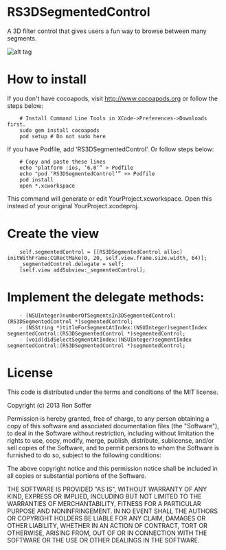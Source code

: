 RS3DSegmentedControl
====================

A 3D filter control that gives users a fun way to browse between many segments.

![alt tag](https://raw.github.com/rsoffer/RS3DSegmentedControl/master/sample.gif)

# How to install

If you don't have cocoapods, visit http://www.cocoapods.org or follow the steps below:

~~~
	# Install Command Line Tools in XCode->Preferences->Downloads first.
	sudo gem install cocoapods
	pod setup # Do not sudo here
~~~

If you have Podfile, add ‘RS3DSegmentedControl’. Or follow steps below:

~~~
	# Copy and paste these lines
	echo "platform :ios, ‘6.0’” > Podfile
	echo "pod ‘RS3DSegmentedControl’” >> Podfile
	pod install
	open *.xcworkspace
~~~
This command will generate or edit YourProject.xcworkspace. Open this instead of your original YourProject.xcodeproj.


# Create the view

~~~
	self.segmentedControl = [[RS3DSegmentedControl alloc] initWithFrame:CGRectMake(0, 20, self.view.frame.size.width, 64)];
	_segmentedControl.delegate = self;
	[self.view addSubview:_segmentedControl];
~~~



# Implement the delegate methods:
~~~
	- (NSUInteger)numberOfSegmentsIn3DSegmentedControl:(RS3DSegmentedControl *)segmentedControl;
	- (NSString *)titleForSegmentAtIndex:(NSUInteger)segmentIndex segmentedControl:(RS3DSegmentedControl *)segmentedControl;
	- (void)didSelectSegmentAtIndex:(NSUInteger)segmentIndex segmentedControl:(RS3DSegmentedControl *)segmentedControl;
~~~





# License

 This code is distributed under the terms and conditions of the MIT license.

 Copyright (c) 2013 Ron Soffer

 Permission is hereby granted, free of charge, to any person obtaining a copy
 of this software and associated documentation files (the "Software"), to deal
 in the Software without restriction, including without limitation the rights
 to use, copy, modify, merge, publish, distribute, sublicense, and/or sell
 copies of the Software, and to permit persons to whom the Software is
 furnished to do so, subject to the following conditions:

 The above copyright notice and this permission notice shall be included in
 all copies or substantial portions of the Software.

 THE SOFTWARE IS PROVIDED "AS IS", WITHOUT WARRANTY OF ANY KIND, EXPRESS OR
 IMPLIED, INCLUDING BUT NOT LIMITED TO THE WARRANTIES OF MERCHANTABILITY,
 FITNESS FOR A PARTICULAR PURPOSE AND NONINFRINGEMENT. IN NO EVENT SHALL THE
 AUTHORS OR COPYRIGHT HOLDERS BE LIABLE FOR ANY CLAIM, DAMAGES OR OTHER
 LIABILITY, WHETHER IN AN ACTION OF CONTRACT, TORT OR OTHERWISE, ARISING FROM,
 OUT OF OR IN CONNECTION WITH THE SOFTWARE OR THE USE OR OTHER DEALINGS IN
 THE SOFTWARE.
